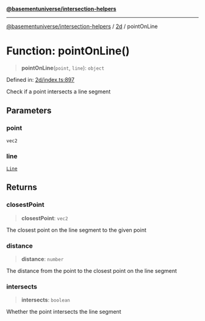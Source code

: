 [**@basementuniverse/intersection-helpers**](../../README.md)

***

[@basementuniverse/intersection-helpers](../../README.md) / [2d](../README.md) / pointOnLine

# Function: pointOnLine()

> **pointOnLine**(`point`, `line`): `object`

Defined in: [2d/index.ts:897](https://github.com/basementuniverse/intersection-helpers/blob/f22d1cffe16ecb68b4b29b8331edc08e3635d16c/src/2d/index.ts#L897)

Check if a point intersects a line segment

## Parameters

### point

`vec2`

### line

[`Line`](../types/type-aliases/Line.md)

## Returns

### closestPoint

> **closestPoint**: `vec2`

The closest point on the line segment to the given point

### distance

> **distance**: `number`

The distance from the point to the closest point on the line segment

### intersects

> **intersects**: `boolean`

Whether the point intersects the line segment
